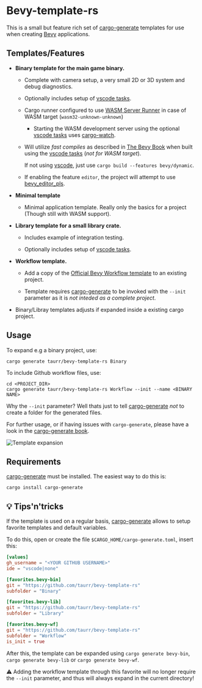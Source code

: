 # Bevy-template-rs

This is a small but feature rich set of [cargo-generate] templates for use when creating [Bevy] applications.

## Templates/Features

- **Binary template for the main game binary.**
  
  - Complete with camera setup, a very small 2D or 3D system and debug diagnostics.
  
  - Optionally includes setup of [vscode tasks].
  
  - Cargo runner configured to use [WASM Server Runner] in case of WASM target (`wasm32-unknown-unknown`)
    - Starting the WASM development server using the optional [vscode tasks] uses [cargo-watch].
  
  - Will utilize *fast compiles* as described in [The Bevy Book] when built using the [vscode tasks] (*not for WASM target*). 
  
    If not using [vscode], just use `cargo build --features bevy/dynamic`.
  
  - If enabling the feature `editor`, the project will attempt to use [bevy_editor_pls].

- **Minimal template**
  
  - Minimal application template. Really only the basics for a project (Though still with WASM support).

- **Library template for a small library crate.**
  
  - Includes example of integration testing.
  
  - Optionally includes setup of [vscode tasks].

- **Workflow template.**

  - Add a copy of the [Official Bevy Workflow template] to an existing project.
  
  - Template requires [cargo-generate] to be invoked with the `--init` parameter as it is *not inteded as a complete project*.

- Binary/Libray templates adjusts if expanded inside a existing cargo project.

## Usage

To expand e.g a binary project, use:
```shell
cargo generate taurr/bevy-template-rs Binary
```

To include Github workflow files, use:
```shell
cd <PROJECT_DIR>
cargo generate taurr/bevy-template-rs Workflow --init --name <BINARY NAME>
```

Why the `--init` parameter? Well thats just to tell [cargo-generate] *not* to create a folder for the generated files.

For further usage, or if having issues with `cargo-generate`, please have a look in the [cargo-generate book](https://cargo-generate.github.io/cargo-generate/index.html).


![Template expansion](./assets/template-expansion.gif)

## Requirements

[cargo-generate] must be installed. The easiest way to do this is:

```shell
cargo install cargo-generate
```

## :bulb: Tips'n'tricks

If the template is used on a regular basis, [cargo-generate] allows to setup favorite templates and default variables.

To do this, open or create the file `$CARGO_HOME/cargo-generate.toml`, insert this:
```toml
[values]
gh_username = "<YOUR GITHUB USERNAME>"
ide = "vscode|none"

[favorites.bevy-bin]
git = "https://github.com/taurr/bevy-template-rs"
subfolder = "Binary"

[favorites.bevy-lib]
git = "https://github.com/taurr/bevy-template-rs"
subfolder = "Library"

[favorites.bevy-wf]
git = "https://github.com/taurr/bevy-template-rs"
subfolder = "Workflow"
is_init = true
```

After this, the template can be expanded using `cargo generate bevy-bin`, `cargo generate bevy-lib` or `cargo generate bevy-wf`.

:warning: Adding the workflow template through this favorite will no longer require the `--init` parameter, and thus will always expand in the current directory!

[Bevy]:https://bevyengine.org
[cargo-generate]:https://github.com/cargo-generate/cargo-generate
[bevy_editor_pls]:https://github.com/jakobhellermann/bevy_editor_pls
[The Bevy Book]:https://bevyengine.org/learn/book
[Official Bevy Workflow template]:https://github.com/bevyengine/bevy_github_ci_template
[WASM Server Runner]: https://github.com/jakobhellermann/wasm-server-runner
[vscode]: https://code.visualstudio.com
[vscode tasks]: https://code.visualstudio.com/Docs/editor/tasks
[cargo-watch]: https://github.com/watchexec/cargo-watch
